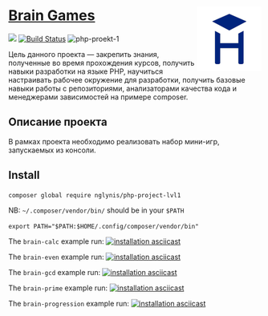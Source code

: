 # [Brain Games](https://hexlet.io/professions/php/projects/45)<img src="https://raw.githubusercontent.com/Hexlet/hexletguides.github.io/master/images/hexlet_logo128.png" alt="Hexlet logo" align="right"/>
<a href="https://codeclimate.com/github/nglynis/php-project-lvl1/maintainability"><img src="https://api.codeclimate.com/v1/badges/d35ef34e79f3ce656959/maintainability" /></a>
[![Build Status](https://travis-ci.org/nglynis/php-project-lvl1.svg?branch=master)](https://travis-ci.org/nglynis/php-project-lvl1)
![php-proekt-1](https://github.com/nglynis/php-project-lvl1/workflows/php-proekt-1/badge.svg)

Цель данного проекта — закрепить знания, полученные во время прохождения курсов, получить навыки разработки на языке PHP, научиться настраивать рабочее окружение для разработки, получить базовые навыки работы с репозиториями, анализаторами качества кода и менеджерами зависимостей на примере composer.

## Описание проекта

В рамках проекта необходимо реализовать набор мини-игр, запускаемых из консоли.

## Install

`composer global require nglynis/php-project-lvl1`

NB: `~/.composer/vendor/bin/` should be in your `$PATH`

`export PATH="$PATH:$HOME/.config/composer/vendor/bin"`

The `brain-calc` example run:
[![installation asciicast](https://asciinema.org/a/7XBu8o76EPwZ1dvvd5Ve8WikU.svg)](https://asciinema.org/a/7XBu8o76EPwZ1dvvd5Ve8WikU)

The `brain-even` example run:
[![installation asciicast](https://asciinema.org/a/w3ygKiP1ODH7JgMRTt6Tt8eLa.svg)](https://asciinema.org/a/w3ygKiP1ODH7JgMRTt6Tt8eLa)

The `brain-gcd` example run:
[![installation asciicast](https://asciinema.org/a/0PjtK8Pb9IzB3XuPN4DNojh0Z.svg)](https://asciinema.org/a/0PjtK8Pb9IzB3XuPN4DNojh0Z)

The `brain-prime` example run:
[![installation asciicast](https://asciinema.org/a/dyybfhuZJemrIFxTSDoCTwmqb.svg)](https://asciinema.org/a/dyybfhuZJemrIFxTSDoCTwmqb)

The `brain-progression` example run:
[![installation asciicast]( https://asciinema.org/a/PvOrBaBzinF4JSJv8KT6IW4Mp.svg)](https://asciinema.org/a/PvOrBaBzinF4JSJv8KT6IW4Mp)










